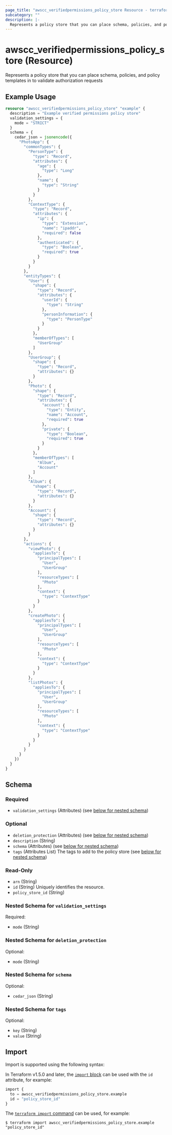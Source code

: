 ```yaml
---
page_title: "awscc_verifiedpermissions_policy_store Resource - terraform-provider-awscc"
subcategory: ""
description: |-
  Represents a policy store that you can place schema, policies, and policy templates in to validate authorization requests
---
```


# awscc_verifiedpermissions_policy_store (Resource)

Represents a policy store that you can place schema, policies, and policy templates in to validate authorization requests

## Example Usage

```terraform
resource "awscc_verifiedpermissions_policy_store" "example" {
  description = "Example verified permissions policy store"
  validation_settings = {
    mode = "STRICT"
  }
  schema = {
    cedar_json = jsonencode({
      "PhotoApp": {
        "commonTypes": {
          "PersonType": {
            "type": "Record",
            "attributes": {
              "age": {
                "type": "Long"
              },
              "name": {
                "type": "String"
              }
            }
          },
          "ContextType": {
            "type": "Record",
            "attributes": {
              "ip": {
                "type": "Extension",
                "name": "ipaddr",
                "required": false
              },
              "authenticated": {
                "type": "Boolean",
                "required": true
              }
            }
          }
        },
        "entityTypes": {
          "User": {
            "shape": {
              "type": "Record",
              "attributes": {
                "userId": {
                  "type": "String"
                },
                "personInformation": {
                  "type": "PersonType"
                }
              }
            },
            "memberOfTypes": [
              "UserGroup"
            ]
          },
          "UserGroup": {
            "shape": {
              "type": "Record",
              "attributes": {}
            }
          },
          "Photo": {
            "shape": {
              "type": "Record",
              "attributes": {
                "account": {
                  "type": "Entity",
                  "name": "Account",
                  "required": true
                },
                "private": {
                  "type": "Boolean",
                  "required": true
                }
              }
            },
            "memberOfTypes": [
              "Album",
              "Account"
            ]
          },
          "Album": {
            "shape": {
              "type": "Record",
              "attributes": {}
            }
          },
          "Account": {
            "shape": {
              "type": "Record",
              "attributes": {}
            }
          }
        },
        "actions": {
          "viewPhoto": {
            "appliesTo": {
              "principalTypes": [
                "User",
                "UserGroup"
              ],
              "resourceTypes": [
                "Photo"
              ],
              "context": {
                "type": "ContextType"
              }
            }
          },
          "createPhoto": {
            "appliesTo": {
              "principalTypes": [
                "User",
                "UserGroup"
              ],
              "resourceTypes": [
                "Photo"
              ],
              "context": {
                "type": "ContextType"
              }
            }
          },
          "listPhotos": {
            "appliesTo": {
              "principalTypes": [
                "User",
                "UserGroup"
              ],
              "resourceTypes": [
                "Photo"
              ],
              "context": {
                "type": "ContextType"
              }
            }
          }
        }
      }
    })
  }
}
```


<!-- schema generated by tfplugindocs -->
## Schema

### Required

- `validation_settings` (Attributes) (see [below for nested schema](#nestedatt--validation_settings))

### Optional

- `deletion_protection` (Attributes) (see [below for nested schema](#nestedatt--deletion_protection))
- `description` (String)
- `schema` (Attributes) (see [below for nested schema](#nestedatt--schema))
- `tags` (Attributes List) The tags to add to the policy store (see [below for nested schema](#nestedatt--tags))

### Read-Only

- `arn` (String)
- `id` (String) Uniquely identifies the resource.
- `policy_store_id` (String)

<a id="nestedatt--validation_settings"></a>
### Nested Schema for `validation_settings`

Required:

- `mode` (String)


<a id="nestedatt--deletion_protection"></a>
### Nested Schema for `deletion_protection`

Optional:

- `mode` (String)


<a id="nestedatt--schema"></a>
### Nested Schema for `schema`

Optional:

- `cedar_json` (String)


<a id="nestedatt--tags"></a>
### Nested Schema for `tags`

Optional:

- `key` (String)
- `value` (String)

## Import

Import is supported using the following syntax:

In Terraform v1.5.0 and later, the [`import` block](https://developer.hashicorp.com/terraform/language/import) can be used with the `id` attribute, for example:

```terraform
import {
  to = awscc_verifiedpermissions_policy_store.example
  id = "policy_store_id"
}
```

The [`terraform import` command](https://developer.hashicorp.com/terraform/cli/commands/import) can be used, for example:

```shell
$ terraform import awscc_verifiedpermissions_policy_store.example "policy_store_id"
```